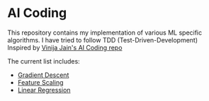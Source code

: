 # AI Coding
This repository contains my implementation of various ML specific algorithms. I have tried to follow TDD (Test-Driven-Development)   
Inspired by [Vinija Jain's AI Coding repo](https://github.com/vinija/AI-Coding)

The current list includes:
- [Gradient Descent](src/gradient_descent.py)
- [Feature Scaling](src/feature_scaler.py)
- [Linear Regression](src/linear_regression.py)